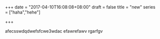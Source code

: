 +++
date = "2017-04-10T16:08:08+08:00"
draft = false
title = "new"
series = ["haha","hehe"]

+++

afecsswdqdwefsfcwe3wdac
efawrefawv
rgarfgv
